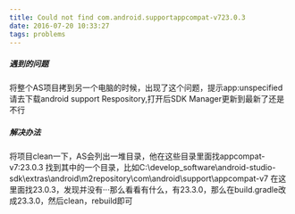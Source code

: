 ```yaml
---
title: Could not find com.android.supportappcompat-v723.0.3
date: 2016-07-20 10:33:27
tags: problems
---
```

##### 遇到的问题
将整个AS项目拷到另一个电脑的时候，出现了这个问题，提示app:unspecified
请去下载android support Respository,打开后SDK Manager更新到最新了还是不行

##### 解决办法
将项目clean一下，AS会列出一堆目录，他在这些目录里面找appcompat-v7:23.0.3
找到其中的一个目录，比如C:\develop_software\android-studio-sdk\extras\android\m2repository\com\android\support\appcompat-v7
在这里面找23.0.3，发现并没有···那么看看有什么，有23.3.0，那么在build.gradle改成23.3.0，然后clean，rebuild即可